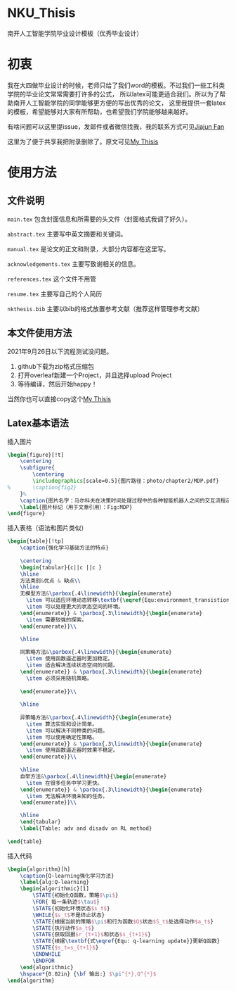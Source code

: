 # NKU_Thisis
南开人工智能学院毕业设计模板（优秀毕业设计）


# 初衷

我在大四做毕业设计的时候，老师只给了我们word的模板。不过我们一些工科类学院的毕业论文常常需要打许多的公式，
所以latex可能更适合我们。所以为了帮助南开人工智能学院的同学能够更方便的写出优秀的论文，
这里我提供一套latex的模板，希望能够对大家有所帮助，也希望我们学院能够越来越好。


有啥问题可以这里提issue，发邮件或者微信找我，我的联系方式可见[Jiajun Fan](https://www.jiajunfan.com)

这里为了便于共享我把附录删除了。原文可见[My Thisis](https://www.overleaf.com/6951136389yrzcxnqfympn)
# 使用方法
## 文件说明


```main.tex``` 包含封面信息和所需要的头文件（封面格式我调了好久）。


```abstract.tex``` 主要写中英文摘要和关键词。

```manual.tex``` 是论文的正文和附录，大部分内容都在这里写。


```acknowledgements.tex``` 主要写致谢相关的信息。

```references.tex``` 这个文件不用管

```resume.tex``` 主要写自己的个人简历

```nkthesis.bib``` 主要以bib的格式放置参考文献（推荐这样管理参考文献）

## 本文件使用方法
2021年9月26日以下流程测试没问题。

1. github下载为zip格式压缩包
2. 打开overleaf新建一个Project，并且选择upload Project
3. 等待编译，然后开始happy！

当然你也可以直接copy这个[My Thisis](https://www.overleaf.com/6951136389yrzcxnqfympn)

## Latex基本语法

插入图片
```latex
\begin{figure}[!t]
	\centering
	\subfigure{
		\centering
		\includegraphics[scale=0.5]{图片路径：photo/chapter2/MDP.pdf}
% 		\caption{fig2}
	}%
	\caption{图片名字：马尔科夫在决策时间处理过程中的各种智能机器人之间的交互流程示意图}
	\label{图片标记（用于文章引用）：Fig:MDP}
\end{figure}
```

插入表格（语法和图片类似）

```latex
\begin{table}[!tp]
    \caption{强化学习基础方法的特点}
    
	\centering
	\begin{tabular}{c||c ||c }
    \hline
    方法类别&优点 & 缺点\\
    \hline
    无模型方法&\parbox{.4\linewidth}{\begin{enumerate}
      \item 可以适应环境动态转移\textbf{\eqref{Equ:environment_transistion}}未知的情况。
      \item 可以处理更大的状态空间的环境。
    \end{enumerate}} & \parbox{.3\linewidth}{\begin{enumerate}
      \item 需要较强的探索。
    \end{enumerate}}\\
    
    \hline

    同策略方法&\parbox{.4\linewidth}{\begin{enumerate}
      \item 使用函数逼近器时更加稳定。
      \item 适合解决连续状态空间的问题。
    \end{enumerate}} & \parbox{.3\linewidth}{\begin{enumerate}
      \item 必须采用随机策略。
     
    \end{enumerate}}\\
    
    \hline
    
    异策略方法&\parbox{.4\linewidth}{\begin{enumerate}
      \item 算法实现和设计简单。
      \item 可以解决不同种类的问题。
      \item 可以使用确定性策略。
    \end{enumerate}} & \parbox{.3\linewidth}{\begin{enumerate}
      \item 使用函数逼近器时效果不稳定。
    \end{enumerate}}\\
    
    \hline
    自举方法&\parbox{.4\linewidth}{\begin{enumerate}
      \item 在很多任务中学习更快。
    \end{enumerate}} & \parbox{.3\linewidth}{\begin{enumerate}
      \item 无法解决环境未知的任务。
    \end{enumerate}}\\

    \hline
    \end{tabular}
    \label{Table: adv and disadv on RL method}
    
\end{table}

```


插入代码

```latex
\begin{algorithm}[h]
	\caption{Q-learning强化学习方法}
	\label{alg:Q-learning}
	\begin{algorithmic}[1]
		\STATE{初始化Q函数，策略$\pi$}
		\FOR{ 每一条轨迹$\tau$}
		\STATE{初始化环境状态$s_t$}
		\WHILE{$s_t$不是终止状态}
		\STATE{根据当前的策略$\pi$和行为函数$Q$状态$S_t$处选择动作$a_t$}
		\STATE{执行动作$a_t$}
		\STATE{获取回报$r_{t+1}$和状态$s_{t+1}$}
		\STATE{根据\textbf{式\eqref{Equ: q-learning update}}更新Q函数}
		\STATE{$s_t=s_{t+1}$}
		\ENDWHILE
		\ENDFOR
	\end{algorithmic}
	\hspace*{0.02in} {\bf 输出:} $\pi^{*},Q^{*}$
\end{algorithm}
```
